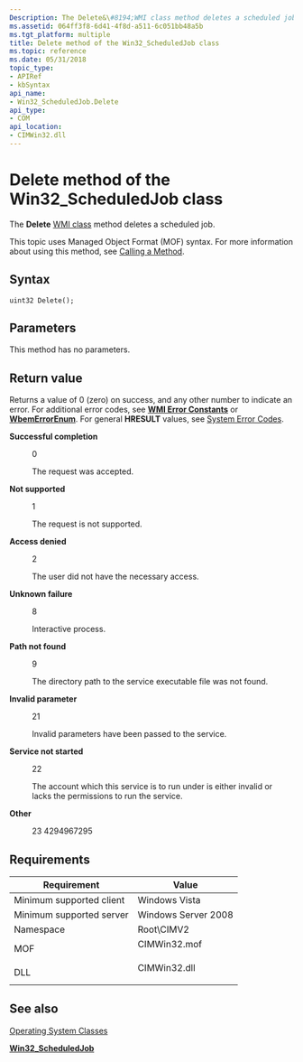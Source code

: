 ```yaml
---
Description: The Delete&\#8194;WMI class method deletes a scheduled job.
ms.assetid: 064ff3f8-6d41-4f8d-a511-6c051bb48a5b
ms.tgt_platform: multiple
title: Delete method of the Win32_ScheduledJob class
ms.topic: reference
ms.date: 05/31/2018
topic_type: 
- APIRef
- kbSyntax
api_name: 
- Win32_ScheduledJob.Delete
api_type: 
- COM
api_location: 
- CIMWin32.dll
---
```


# Delete method of the Win32\_ScheduledJob class

The **Delete** [WMI class](/windows/desktop/WmiSdk/retrieving-a-class) method deletes a scheduled job.

This topic uses Managed Object Format (MOF) syntax. For more information about using this method, see [Calling a Method](/windows/desktop/WmiSdk/calling-a-method).

## Syntax


```mof
uint32 Delete();
```



## Parameters

This method has no parameters.

## Return value

Returns a value of 0 (zero) on success, and any other number to indicate an error. For additional error codes, see [**WMI Error Constants**](/windows/desktop/WmiSdk/wmi-error-constants) or [**WbemErrorEnum**](/windows/desktop/api/wbemdisp/ne-wbemdisp-wbemerrorenum). For general **HRESULT** values, see [System Error Codes](/windows/desktop/Debug/system-error-codes).

<dl> <dt>

**Successful completion**
</dt> <dd>

0

The request was accepted.

</dd> <dt>

**Not supported**
</dt> <dd>

1

The request is not supported.

</dd> <dt>

**Access denied**
</dt> <dd>

2

The user did not have the necessary access.

</dd> <dt>

**Unknown failure**
</dt> <dd>

8

Interactive process.

</dd> <dt>

**Path not found**
</dt> <dd>

9

The directory path to the service executable file was not found.

</dd> <dt>

**Invalid parameter**
</dt> <dd>

21

Invalid parameters have been passed to the service.

</dd> <dt>

**Service not started**
</dt> <dd>

22

The account which this service is to run under is either invalid or lacks the permissions to run the service.

</dd> <dt>

**Other**
</dt> <dd>

23 4294967295

</dd> </dl>

## Requirements



| Requirement | Value |
|-------------------------------------|-----------------------------------------------------------------------------------------|
| Minimum supported client<br/> | Windows Vista<br/>                                                                |
| Minimum supported server<br/> | Windows Server 2008<br/>                                                          |
| Namespace<br/>                | Root\\CIMV2<br/>                                                                  |
| MOF<br/>                      | <dl> <dt>CIMWin32.mof</dt> </dl> |
| DLL<br/>                      | <dl> <dt>CIMWin32.dll</dt> </dl> |



## See also

<dl> <dt>

[Operating System Classes](/previous-versions//aa392727(v=vs.85))
</dt> <dt>

[**Win32\_ScheduledJob**](win32-scheduledjob.md)
</dt> </dl>

 

